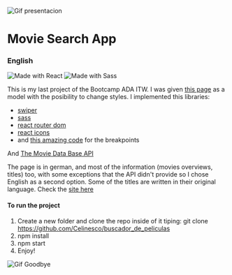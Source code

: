 

![Gif presentacion](https://media.giphy.com/media/mCK49Dq2QGwWwUFBpQ/giphy.gif)

# Movie Search App 


### English

![Made with React](https://shields.io/badge/made%20with-React-lightblue?logo=react&style=plastic)
![Made with Sass](https://shields.io/badge/made%20with-Sass-ff69b4?logo=sass&style=plastic)

This is my last project of the Bootcamp ADA ITW. I was given [this page](https://app-movie-jonhks.herokuapp.com/) as a model with the posibility to change styles.
I implemented this libraries:

- [swiper](https://swiperjs.com/)
- [sass](https://sass-lang.com/) 
- [react router dom](https://reactrouter.com/)
- [react icons](https://react-icons.github.io/react-icons/)
- and [this amazing code](https://github.com/wrongakram/sass-mediaqueries/blob/master/src/breakpoints/breakpoints.scss) for the breakpoints

And [The Movie Data Base API](https://www.themoviedb.org/?language=es)

The page is in german, and most of the information (movies overviews, titles) too, with some exceptions that the API didn't provide so I chose English as a second option. Some of the titles are written in their original language. 
Check the [site here](https://infokleinkino.netlify.app/)



#### To run the project

1. Create a new folder and clone the repo inside of it tiping: git clone https://github.com/Celinesco/buscador_de_peliculas
2. npm install
3. npm start
4. Enjoy!


![Gif Goodbye](https://media.giphy.com/media/82ozVGY6TnFCBmSpLt/giphy.gif)